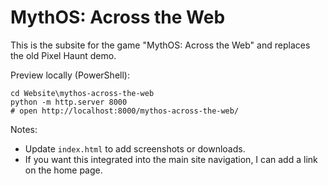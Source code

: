 MythOS: Across the Web
======================

This is the subsite for the game "MythOS: Across the Web" and replaces the old Pixel Haunt demo.

Preview locally (PowerShell):

```pwsh
cd Website\mythos-across-the-web
python -m http.server 8000
# open http://localhost:8000/mythos-across-the-web/
```

Notes:
- Update `index.html` to add screenshots or downloads.
- If you want this integrated into the main site navigation, I can add a link on the home page.
